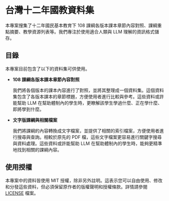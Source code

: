 # 台灣十二年國教資料集

本專案搜集了十二年國民基本教育下 108 課綱各版本課本章節內容對照、課綱重點摘要、教學資源列表等。我們專注於使用適合人類與 LLM 理解的資訊格式儲存。

## 目錄

本專案目前包含了以下的資料集可供使用。

- **108 課綱各版本課本章節內容對照**

  我們將各個版本的課本內容進行了對照，並將其整理成一個資料集。這個資料集包含了各版本課本的章節標題，方便使用者進行比較與參考。這些資料或許能幫助 LLM 在幫助體制內的學生時，更瞭解該學生學過什麼、正在學什麼、即將學到什麼。

- **文字版課綱與相關檔案**

    我們將課綱的內容轉換成文字檔案，並提供了相關的索引檔案，方便使用者進行搜尋與查詢。相較於原先的 PDF 檔，這些文字檔案更容易進行關鍵字搜尋與資料處理。這些資料或許能幫助 LLM 在幫助體制內的學生時，能夠更精準地找到相關的課綱內容。

## 使用授權

本專案中的資料皆使用 MIT 授權，除非另外註明。這表示您可以自由使用、修改和分發這些資料，但必須保留原作者的版權聲明和授權條款。詳情請參閱 [LICENSE](LICENSE) 檔案。
